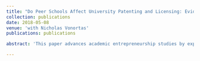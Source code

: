 ```yaml
---
title: "Do Peer Schools Affect University Patenting and Licensing: Evidence from China"
collection: publications
date: 2018-05-08
venue: 'with Nicholas Vonortas'
publications: publications

abstract: 'This paper advances academic entrepreneurship studies by exploring how peer schools affect university patenting and licensing behaviors. The study argues that due to the competitive nature of the university environment, inter-university relationships are similar to inter-firm relationships and peer schools also have effect on each other’s entrepreneurial behavior such as university patenting and licensing behavior. Utilizing patenting information on 501 Chinese university between 2007 and 2015, our empirical results confirm that peer schools have positive effect on university patenting activities, and geographical and organizational proximity exert a stronger peer influence on the focal university patenting activities.'

---
```

